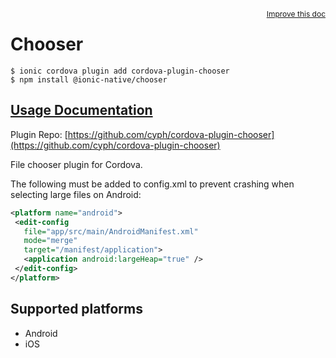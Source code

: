 <a style="float:right;font-size:12px;" href="http://github.com/ionic-team/ionic-native/edit/master/src/@ionic-native/plugins/chooser/index.ts#L9">
  Improve this doc
</a>

# Chooser

```
$ ionic cordova plugin add cordova-plugin-chooser
$ npm install @ionic-native/chooser
```

## [Usage Documentation](https://ionicframework.com/docs/native/chooser/)

Plugin Repo: [https://github.com/cyph/cordova-plugin-chooser](https://github.com/cyph/cordova-plugin-chooser)

File chooser plugin for Cordova.

The following must be added to config.xml to prevent crashing when selecting large files on Android:
```xml
<platform name="android">
 <edit-config
   file="app/src/main/AndroidManifest.xml"
   mode="merge"
   target="/manifest/application">
   <application android:largeHeap="true" />
 </edit-config>
</platform>
```

## Supported platforms
- Android
- iOS



